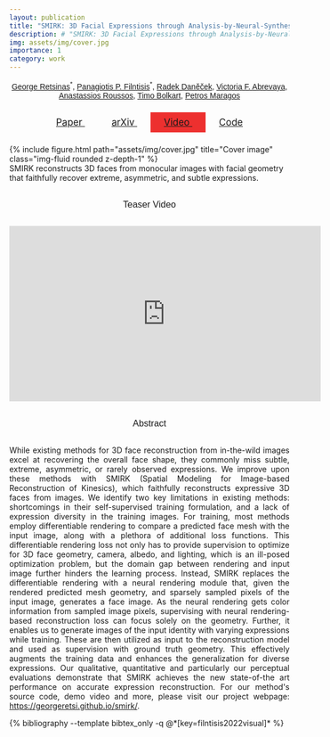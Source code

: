 ```yaml
---
layout: publication
title: "SMIRK: 3D Facial Expressions through Analysis-by-Neural-Synthesis (CVPR 2024)"
description: # "SMIRK: 3D Facial Expressions through Analysis-by-Neural-Synthesis (CVPR 2024)"
img: assets/img/cover.jpg
importance: 1
category: work
---
```

<style type="text/css">
  .post-title {
    text-align: center;
    font-family: "Google Sans", sans-serif;
    /* color: #363636; */
    font-size: 2rem;
    font-weight: 400;
    line-height: 1.125;
  }
  .publication-authors
  {
    margin-top: 15px;
    text-align: center;
    font-family: "Google Sans", sans-serif;
  }
  h3 {
    font-family: "Google Sans", sans-serif;
    /* color: #363636; */
    font-weight: 400;
    line-height: 1.125;
    text-align: center;
    margin-top: 30px;
    margin-bottom: 30px;
  }
  .btn {
    /*color: white;*/
    padding: .5rem 1.5rem;
    text-transform: none;
    font-size: 17px;
  }
  .btn span {
    /*color:white;*/
  }

  .btn:hover {
    text-decoration: underline;
  }

  .btn.btn-youtube {
    /*background: #FF3636 !important;*/
  }

  .publication-icons {
    margin-top: 30px;
    margin-bottom: 30px;
  }

  .abstract {
    text-align: justify;
  }

</style>

<div class="publication-authors">
  <span class="author-block">
    <a href="https://georgeretsi.github.io">George Retsinas</a><sup>*</sup>,
  </span>
  <span class="author-block">
    <a href="https://filby89.github.io">Panagiotis P. Filntisis</a><sup>*</sup>,
 </span>
  <span class="author-block">
    <a href="https://ps.is.mpg.de/person/rdanecek">Radek Daněček</a>,
  </span>
  <span class="author-block">
    <a href="https://is.mpg.de/~vabrevaya">Victoria F. Abrevaya</a>,
  </span>
  <span class="author-block">
    <a href="https://users.ics.forth.gr/~troussos/">Anastassios Roussos</a>,
  </span>
  <span class="author-block">
    <a href="https://sites.google.com/site/bolkartt/">Timo Bolkart</a>,
  </span>
  <span class="author-block">
    <a href="https://robotics.ntua.gr/members/maragos/">Petros Maragos</a>
  </span>
</div>

<div class="row publication-icons">
  <div class="col-sm" align=center>
        <!-- PDF Link. -->
        <!-- Video Link. -->
        <a class="btn btn-dark btn-rounded" href="https://arxiv.org/pdf/2404.04104.pdf" role="button">
          <i class="fa fa-file-pdf"></i>
          Paper
        </a>
        <a class="btn btn-dark" href="https://arxiv.org/abs/2404.04104" role="button">
          <i class="ai ai-arxiv"></i>
          arXiv
        </a>
        <!-- Video Link. -->
        <a class="btn btn-dark btn-youtube" style="background-color: #ed302f; !important" href="https://youtu.be/8ZVgr41wxbk" role="button">
          <i class="fab fa-youtube"></i>
          Video
        </a>
        <!-- Code Link. -->
        <!-- Github -->
        <a class="btn btn-dark" href="https://github.com/georgeretsi/smirk" role="button">
          <i class="fab fa-github"></i>
          Code
        </a>
  </div>
</div>

<!-- <div class="alert alert-info">
<b>tl;dr:</b> we improve 3D facial reconstruction in videos by focusing on the lip formations and mouth movements, using a <b>lipreading</b> loss
</div> -->

<div class="row">
    <div class="col-sm">
        {% include figure.html path="assets/img/cover.jpg" title="Cover image" class="img-fluid rounded z-depth-1" %}
    </div>
</div>
<div class="caption">
    SMIRK reconstructs 3D faces from monocular images with facial geometry that faithfully recover extreme, asymmetric, and subtle expressions.
</div>


<div class="row">
  <div class="col-sm">
    <h3>Teaser Video</h3>
  </div>
</div>

<div class="row justify-content-sm-center" align="center">
    <div class="col-sm">
<iframe width="560" height="315" src="https://youtube.com/embed/8ZVgr41wxbk" title="YouTube video player" frameborder="0" allow="accelerometer; autoplay; clipboard-write; encrypted-media; gyroscope; picture-in-picture" allowfullscreen></iframe>
    </div>
</div>




<div class="row">
  <div class="col-sm">
    <h3>Abstract</h3>
  </div>
</div>

<p class="abstract">
While existing methods for 3D face reconstruction from in-the-wild images excel at recovering the overall face shape, they commonly miss subtle, extreme, asymmetric, or rarely observed expressions. We improve upon these methods with  SMIRK (Spatial Modeling for Image-based Reconstruction of Kinesics), which faithfully reconstructs expressive 3D faces from images. We identify two key limitations in existing methods: shortcomings in their self-supervised training formulation, and a lack of expression diversity in the training images. For training, most methods employ differentiable rendering to compare a predicted face mesh with the input image, along with a plethora of additional loss functions. This differentiable rendering loss not only has to provide supervision to optimize for 3D face geometry, camera, albedo, and lighting, which is an ill-posed optimization problem, but the domain gap between rendering and input image further hinders the learning process. Instead, SMIRK replaces the differentiable rendering with a neural rendering module that, given the rendered predicted mesh geometry, and sparsely sampled pixels of the input image, generates a face image. As the neural rendering gets color information from sampled image pixels, supervising with neural rendering-based reconstruction loss can focus solely on the geometry. Further, it enables us to generate images of the input identity with varying expressions while training. These are then utilized as input to the reconstruction model and used as supervision with ground truth geometry. This effectively augments the training data and enhances the generalization for diverse expressions. Our qualitative, quantitative and particularly our perceptual evaluations demonstrate that SMIRK achieves the new state-of-the art performance on accurate expression reconstruction. For our method's source code, demo video and more, please visit our project webpage: <a href="https://georgeretsi.github.io/smirk/">https://georgeretsi.github.io/smirk/</a>.
</p>


<!-- <h3> Bibtex </h3> -->

<div class="publications">
{% bibliography --template bibtex_only -q @*[key=filntisis2022visual]* %}
</div>